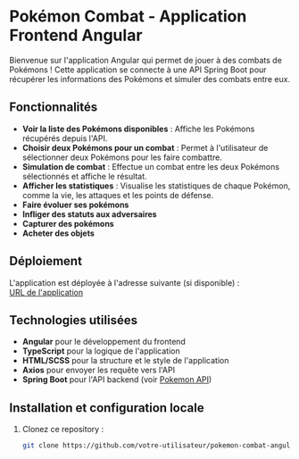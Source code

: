 # Pokémon Combat - Application Frontend Angular

Bienvenue sur l'application Angular qui permet de jouer à des combats de Pokémons ! Cette application se connecte à une API Spring Boot pour récupérer les informations des Pokémons et simuler des combats entre eux.

## Fonctionnalités

- **Voir la liste des Pokémons disponibles** : Affiche les Pokémons récupérés depuis l'API.
- **Choisir deux Pokémons pour un combat** : Permet à l'utilisateur de sélectionner deux Pokémons pour les faire combattre.
- **Simulation de combat** : Effectue un combat entre les deux Pokémons sélectionnés et affiche le résultat.
- **Afficher les statistiques** : Visualise les statistiques de chaque Pokémon, comme la vie, les attaques et les points de défense.
- **Faire évoluer ses pokémons**
- **Infliger des statuts aux adversaires**
- **Capturer des pokémons**
- **Acheter des objets**

## Déploiement

L'application est déployée à l'adresse suivante (si disponible) :  
[URL de l'application](https://projet-pokemon-angular.vercel.app/)

## Technologies utilisées

- **Angular** pour le développement du frontend
- **TypeScript** pour la logique de l'application
- **HTML/SCSS** pour la structure et le style de l'application
- **Axios** pour envoyer les requête vers l'API
- **Spring Boot** pour l'API backend (voir [Pokemon API](https://pokemon-api-spring.onrender.com/api/v1))

## Installation et configuration locale

1. Clonez ce repository :
   ```bash
   git clone https://github.com/votre-utilisateur/pokemon-combat-angular.git
